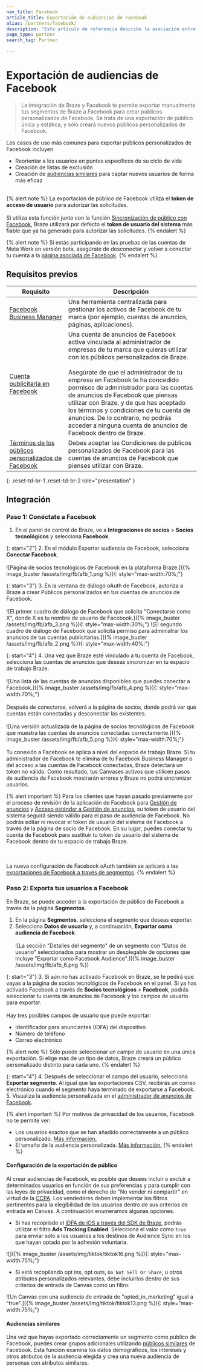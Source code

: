 ```yaml
---
nav_title: Facebook
article_title: Exportación de audiencias de Facebook
alias: /partners/facebook/
description: "Este artículo de referencia describe la asociación entre Braze y Facebook, una plataforma social líder para que las marcas lleguen a sus clientes y se relacionen con ellos."
page_type: partner
search_tag: Partner

---
```


# Exportación de audiencias de Facebook

> La integración de Braze y Facebook te permite exportar manualmente tus segmentos de Braze a Facebook para crear públicos personalizados de Facebook. Se trata de una exportación de público única y estática, y sólo creará nuevos públicos personalizados de Facebook.

Los casos de uso más comunes para exportar públicos personalizados de Facebook incluyen
- Reorientar a los usuarios en puntos específicos de su ciclo de vida
- Creación de listas de exclusión
- Creación de [audiencias similares](https://www.facebook.com/business/help/164749007013531?id=401668390442328) para captar nuevos usuarios de forma más eficaz
<br><br>

{% alert note %}
La exportación de público de Facebook utiliza el **token de acceso de usuario** para autorizar las solicitudes.<br><br>
Si utiliza esta función junto con la función [Sincronización de público con Facebook]({{site.baseurl}}/audience_sync_facebook/), Braze utilizará por defecto el **token de usuario del sistema** más fiable que ya ha generado para autorizar las solicitudes.
{% endalert %}

{% alert note %}
Si estás participando en las pruebas de las cuentas de Meta Work en versión beta, asegúrate de desconectar y volver a conectar tu cuenta a la [página asociada de Facebook]({{site.baseurl}}/partners/canvas_steps/facebook_audience_sync#step-1-connect-to-facebook).
{% endalert %}

## Requisitos previos

| Requisito | Descripción |
| ----------- | ----------- |
| [Facebook Business Manager](https://www.facebook.com/business/help/113163272211510?id=180505742745347) | Una herramienta centralizada para gestionar los activos de Facebook de tu marca (por ejemplo, cuentas de anuncios, páginas, aplicaciones). |
| [Cuenta publicitaria en Facebook](https://www.facebook.com/business/help/910137316041095?id=420299598837059) | Una cuenta de anuncios de Facebook activa vinculada al administrador de empresas de tu marca que quieras utilizar con los públicos personalizados de Braze.<br><br>Asegúrate de que el administrador de tu empresa en Facebook te ha concedido permisos de administrador para las cuentas de anuncios de Facebook que piensas utilizar con Braze, y de que has aceptado los términos y condiciones de tu cuenta de anuncios. De lo contrario, no podrás acceder a ninguna cuenta de anuncios de Facebook dentro de Braze. |
| [Términos de los públicos personalizados de Facebook](https://www.facebook.com/ads/manage/customaudiences/tos.php)| Debes aceptar las Condiciones de públicos personalizados de Facebook para las cuentas de anuncios de Facebook que pienses utilizar con Braze.|
{: .reset-td-br-1 .reset-td-br-2 role="presentation" }

## Integración

### Paso 1: Conéctate a Facebook

1. En el panel de control de Braze, ve a **Integraciones de socios** > **Socios tecnológicos** y selecciona **Facebook**. 

{: start="2"}
2\. En el módulo Exportar audiencia de Facebook, selecciona **Conectar Facebook**. <br><br>![Página de socios tecnológicos de Facebook en la plataforma Braze.]({% image_buster /assets/img/fb/afb_1.png %}){: style="max-width:70%;"}

{: start="3"}
3\. En la ventana de diálogo oAuth de Facebook, autoriza a Braze a crear Públicos personalizados en tus cuentas de anuncios de Facebook. <br><br>![El primer cuadro de diálogo de Facebook que solicita "Conectarse como X", donde X es tu nombre de usuario de Facebook.]({% image_buster /assets/img/fb/afb_3.png %}){: style="max-width:30%;"}  ![El segundo cuadro de diálogo de Facebook que solicita permiso para administrar los anuncios de tus cuentas publicitarias.]({% image_buster /assets/img/fb/afb_2.png %}){: style="max-width:40%;"}

{: start="4"}
4\. Una vez que Braze esté vinculado a tu cuenta de Facebook, selecciona las cuentas de anuncios que deseas sincronizar en tu espacio de trabajo Braze. <br><br>![Una lista de las cuentas de anuncios disponibles que puedes conectar a Facebook.]({% image_buster /assets/img/fb/afb_4.png %}){: style="max-width:70%;"}<br><br> Después de conectarse, volverá a la página de socios, donde podrá ver qué cuentas están conectadas y desconectar las existentes. <br><br> ![Una versión actualizada de la página de socios tecnológicos de Facebook que muestra las cuentas de anuncios conectadas correctamente.]({% image_buster /assets/img/fb/afb_5.png %}){: style="max-width:70%;"}<br>
<br> Tu conexión a Facebook se aplica a nivel del espacio de trabajo Braze. Si tu administrador de Facebook te elimina de tu Facebook Business Manager o del acceso a las cuentas de Facebook conectadas, Braze detectará un token no válido. Como resultado, tus Canvases activos que utilicen pasos de audiencia de Facebook mostrarán errores y Braze no podrá sincronizar usuarios. 

{% alert important %}
Para los clientes que hayan pasado previamente por el proceso de revisión de la aplicación de Facebook para [Gestión de anuncios](https://developers.facebook.com/docs/facebook-login/permissions/#reference-ads_management) y [Acceso estándar a Gestión de anuncios](https://developers.facebook.com/docs/marketing-api/access#standard), su token de usuario del sistema seguirá siendo válido para el paso de audiencia de Facebook. No podrás editar ni revocar el token de usuario del sistema de Facebook a través de la página de socio de Facebook. En su lugar, puedes conectar tu cuenta de Facebook para sustituir tu token de usuario del sistema de Facebook dentro de tu espacio de trabajo Braze. 

<br><br>La nueva configuración de Facebook oAuth también se aplicará a las [exportaciones de Facebook a través de segmentos]({{site.baseurl}}/partners/message_orchestration/additional_channels/retargeting/facebook/#prerequisites).
{% endalert %}

### Paso 2: Exporta tus usuarios a Facebook

En Braze, se puede acceder a la exportación de público de Facebook a través de la página **Segmentos**. 

1. En la página **Segmentos**, selecciona el segmento que deseas exportar.
2. Selecciona **Datos de usuario** y, a continuación, **Exportar como audiencia de Facebook**. <br><br>![La sección "Detalles del segmento" de un segmento con "Datos de usuario" seleccionados para mostrar un desplegable de opciones que incluye "Exportar como Facebook Audience".]({% image_buster /assets/img/fb/afb_6.png %})

{: start="3"}
3\. Si aún no has activado Facebook en Braze, se te pedirá que vayas a la página de socios tecnológicos de Facebook en el panel. Si ya has activado Facebook a través de **Socios tecnológicos** > **Facebook**, podrás seleccionar tu cuenta de anuncios de Facebook y los campos de usuario para exportar. <br><br> Hay tres posibles campos de usuario que puede exportar:
- Identificador para anunciantes (IDFA) del dispositivo
- Número de teléfono 
- Correo electrónico

{% alert note %}
Sólo puede seleccionar un campo de usuario en una única exportación. Si elige más de un tipo de datos, Braze creará un público personalizado distinto para cada uno.
{% endalert %}

{: start="4"}
4\. Después de seleccionar el campo del usuario, selecciona **Exportar segmento**. Al igual que las exportaciones CSV, recibirás un correo electrónico cuando el segmento haya terminado de exportarse a Facebook.
5\. Visualiza la audiencia personalizada en el [administrador de anuncios de Facebook](https://www.facebook.com/ads/manager/audiences/manage/).

{% alert important %}
Por motivos de privacidad de los usuarios, Facebook no te permite ver:

- Los usuarios exactos que se han añadido correctamente a un público personalizado. [Más información.](https://www.facebook.com/business/help/112061095610075)
- El tamaño de la audiencia personalizada. [Más información.](https://marketingland.com/exclusive-facebook-will-no-longer-show-audience-reach-estimates-for-custom-audiences-after-vulnerability-detected-236923)
{% endalert %}

#### Configuración de la exportación de público

Al crear audiencias de Facebook, es posible que desees incluir o excluir a determinados usuarios en función de sus preferencias y para cumplir con las leyes de privacidad, como el derecho de "No vender ni compartir" en virtud de la [CCPA](https://oag.ca.gov/privacy/ccpa). Los vendedores deben implementar los filtros pertinentes para la elegibilidad de los usuarios dentro de sus criterios de entrada en Canvas. A continuación enumeramos algunas opciones. 

- Si has recopilado el [IDFA de iOS a través del SDK de Braze]({{site.baseurl}}/developer_guide/platform_integration_guides/swift/initial_sdk_setup/other_sdk_customizations/#optional-idfa-collection), podrás utilizar el filtro **Ads Tracking Enabled**. Selecciona el valor como `true` para enviar sólo a los usuarios a los destinos de Audience Sync en los que hayan optado por la adhesión voluntaria. 

![]({% image_buster /assets/img/tiktok/tiktok16.png %}){: style="max-width:75%;"}

- Si está recopilando opt ins, opt outs, `Do Not Sell Or Share`, u otros atributos personalizados relevantes, debe incluirlos dentro de sus criterios de entrada de Canvas como un filtro: 

![Un Canvas con una audiencia de entrada de "opted_in_marketing" igual a "true".]({% image_buster /assets/img/tiktok/tiktok13.png %}){: style="max-width:75%;"}


#### Audiencias similares

Una vez que hayas exportado correctamente un segmento como público de Facebook, puedes crear grupos adicionales utilizando [públicos similares](https://www.facebook.com/business/help/164749007013531?id=401668390442328) de Facebook. Esta función examina los datos demográficos, los intereses y otros atributos de la audiencia elegida y crea una nueva audiencia de personas con atributos similares.

